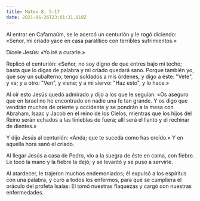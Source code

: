 ```yaml
---
title: Mateo 8, 5-17
date: 2021-06-26T23:01:31.818Z
---
```

Al entrar en Cafarnaúm, se le acercó un centurión y le rogó diciendo: «Señor, mi criado yace en casa paralítico con terribles sufrimientos.» 

Dícele Jesús: «Yo iré a curarle.» 

Replicó el centurión: «Señor, no soy digno de que entres bajo mi techo; basta que lo digas de palabra y mi criado quedará sano. Porque también yo, que soy un subalterno, tengo soldados a mis órdenes, y digo a éste: "Vete", y va; y a otro: "Ven", y viene; y a mi siervo: "Haz esto", y lo hace.»

Al oír esto Jesús quedó admirado y dijo a los que le seguían: «Os aseguro que en Israel no he encontrado en nadie una fe tan grande. Y os digo que vendrán muchos de oriente y occidente y se pondrán a la mesa con Abraham, Isaac y Jacob en el reino de los Cielos, mientras que los hijos del Reino serán echados a las tinieblas de fuera; allí será el llanto y el rechinar de dientes.»

Y dijo Jesús al centurión: «Anda; que te suceda como has creído.» Y en aquella hora sanó el criado. 

Al llegar Jesús a casa de Pedro, vio a la suegra de éste en cama, con fiebre. Le tocó la mano y la fiebre la dejó; y se levantó y se puso a servirle. 

Al atardecer, le trajeron muchos endemoniados; él expulsó a los espíritus con una palabra, y curó a todos los enfermos, para que se cumpliera el oráculo del profeta Isaías: El tomó nuestras flaquezas y cargó con nuestras enfermedades.